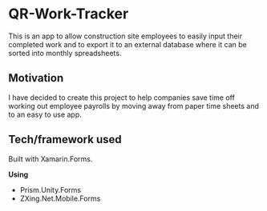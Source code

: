 # QR-Work-Tracker

This is an app to allow construction site employees to easily input their completed work and to export it to an external database where it can be sorted into monthly spreadsheets.


## Motivation

I have decided to create this project to help companies save time off working out employee payrolls by moving away from paper time sheets and to an easy to use app.


## Tech/framework used

Built with Xamarin.Forms.

<b>Using</b>
- Prism.Unity.Forms
- ZXing.Net.Mobile.Forms




